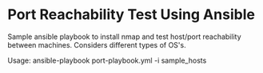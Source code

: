 # Port Reachability Test Using Ansible
Sample ansible playbook to install nmap and test host/port reachability between machines. Considers different types of OS's.

Usage: ansible-playbook port-playbook.yml -i sample_hosts


